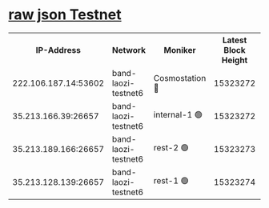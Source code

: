 
[raw json Testnet](https://rpc-check.bandt.stavr.tech/bandt/rpcbandt_result.json)
=

<table><tr><th>IP-Address</th><th>Network</th><th>Moniker</th><th>Latest Block Height</th><th>Earliest Block Height</th><th>Catching Up</th><th>Tx Index</th><th>Voting Power</th><th>Scan Time</th></tr><tr><td>222.106.187.14:53602</td><td>band-laozi-testnet6</td><td>Cosmostation 🔴</td><td>15323272</td><td>13177501</td><td>False</td><td>on</td><td>2203623</td><td>2024-01-29T06:45:17.974623280UTC</td></tr><tr><td>35.213.166.39:26657</td><td>band-laozi-testnet6</td><td>internal-1 🟢</td><td>15323272</td><td>15223272</td><td>False</td><td>on</td><td>0</td><td>2024-01-29T06:45:18.928648605UTC</td></tr><tr><td>35.213.189.166:26657</td><td>band-laozi-testnet6</td><td>rest-2 🟢</td><td>15323273</td><td>15223273</td><td>False</td><td>on</td><td>0</td><td>2024-01-29T06:45:19.845745293UTC</td></tr><tr><td>35.213.128.139:26657</td><td>band-laozi-testnet6</td><td>rest-1 🟢</td><td>15323274</td><td>15223274</td><td>False</td><td>on</td><td>0</td><td>2024-01-29T06:45:22.834210928UTC</td></tr></table>
